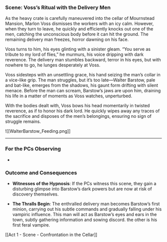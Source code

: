 ### **Scene: Voss’s Ritual with the Delivery Men**

As the heavy crate is carefully maneuvered into the cellar of Mournstead Mansion, Marlon Voss dismisses the workers with an icy calm. However, when they turn to leave, he quickly and efficiently knocks out one of the men, catching the unconscious body before it can hit the ground. The remaining delivery man freezes, horror dawning on his face.

Voss turns to him, his eyes glinting with a sinister gleam. “You serve as tribute to my lord of flies,” he murmurs, his voice dripping with dark reverence. The delivery man stumbles backward, terror in his eyes, but with nowhere to go, he lunges desperately at Voss.

Voss sidesteps with an unsettling grace, his hand seizing the man’s collar in a vice-like grip. The man struggles, but it’s too late—Walter Barstow, pale and bat-like, emerges from the shadows, his gaunt form drifting with silent menace. Before the man can scream, Barstow’s jaws are upon him, draining his life in a matter of moments as Voss watches, unperturbed.

With the bodies dealt with, Voss bows his head momentarily in twisted reverence, as if to honor his dark lord. He quickly wipes away any traces of the sacrifice and disposes of the men’s belongings, ensuring no sign of struggle remains.

![[WalterBarstow_Feeding.png]]

---

### **For the PCs Observing**

- 

### **Outcome and Consequences**

- **Witnesses of the Hypnosis**: If the PCs witness this scene, they gain a disturbing glimpse into Barstow’s dark powers but are now at risk of discovery themselves.
  
- **The Thralls Begin**: The enthralled delivery man becomes Barstow’s first minion, carrying out his subtle commands and gradually falling under his vampiric influence. This man will act as Barstow’s eyes and ears in the town, subtly gathering information and sowing discord. the other is his first feral vampire.

[[Act 1 - Scene - Confrontation in the Cellar]]